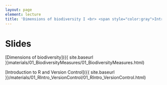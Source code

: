 ```yaml
---
layout: page
element: lecture
title: 'Dimensions of biodiversity I <br> <span style="color:gray">Intro to R and Version Control</span>'
---
```


# Slides
[Dimensions of biodiversity]({{ site.baseurl }}materials/01_BiodiversityMeasures/01_BiodiversityMeasures.html)


[Introduction to R and Version Control]({{ site.baseurl }}/materials/01_RIntro_VersionControl/01_RIntro_VersionControl.html)
